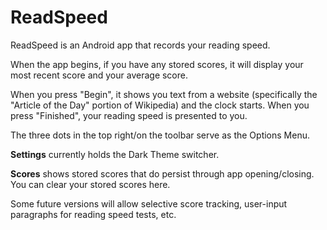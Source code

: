 # ReadSpeed

ReadSpeed is an Android app that records your reading speed.

When the app begins, if you have any stored scores, it will display your most recent score and your average score.

When you press "Begin", it shows you text from a website (specifically the "Article of the Day" portion of Wikipedia) and the clock starts.
When you press "Finished", your reading speed is presented to you.

The three dots in the top right/on the toolbar serve as the Options Menu.

<b>Settings</b> currently holds the Dark Theme switcher.

<b>Scores</b> shows stored scores that do persist through app opening/closing. You can clear your stored scores here.

Some future versions will allow selective score tracking, user-input paragraphs for reading speed tests, etc.
